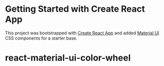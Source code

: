 # Getting Started with Create React App

This project was bootstrapped with [Create React App](https://github.com/facebook/create-react-app) and added [Material UI](https://github.com/mui-org/material-ui) CSS components for a starter base.
# react-material-ui-color-wheel
